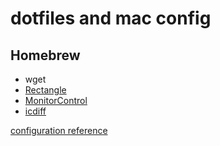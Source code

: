 # dotfiles and mac config

## Homebrew
* wget
* [Rectangle](https://github.com/rxhanson/Rectangle)
* [MonitorControl](https://github.com/MonitorControl/MonitorControl)
* [icdiff](https://github.com/jeffkaufman/icdiff)


[configuration reference](https://www.atlassian.com/git/tutorials/dotfiles)
<!--
Look at @durdn's README and add setup instructions
https://bitbucket.org/durdn/cfg/src/master/
-->
